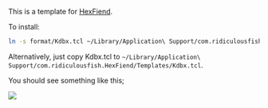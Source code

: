 This is a template for [HexFiend](https://github.com/ridiculousfish/HexFiend).

To install:

```sh
ln -s format/Kdbx.tcl ~/Library/Application\ Support/com.ridiculousfish.HexFiend/Templates/Kdbx.tcl
```

Alternatively, just copy Kdbx.tcl to `~/Library/Application\ Support/com.ridiculousfish.HexFiend/Templates/Kdbx.tcl`.

You should see something like this;

![](KDBX-HexFiend.png)
